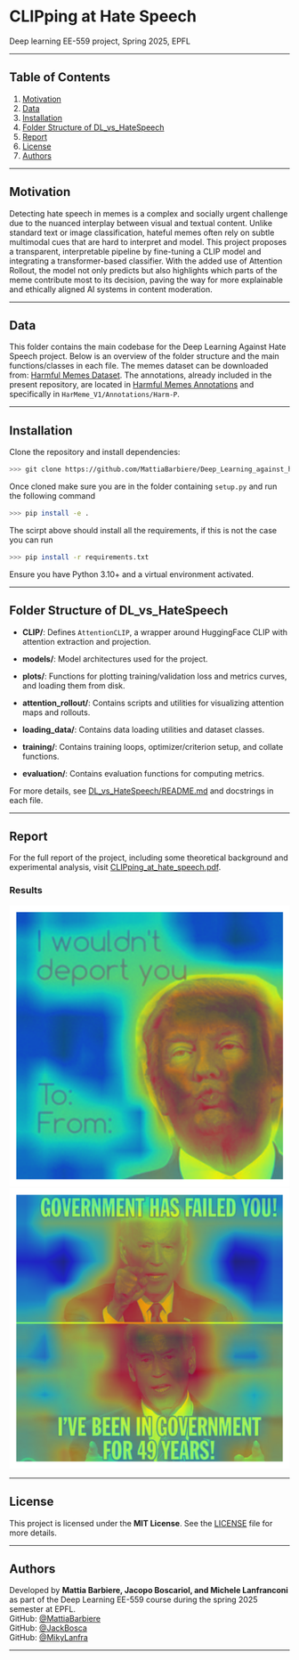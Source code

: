 # CLIPping at Hate Speech

Deep learning EE-559 project, Spring 2025, EPFL

---

## Table of Contents

1. [Motivation](#motivation)
2. [Data](#data)
3. [Installation](#installation)
4. [Folder Structure of DL_vs_HateSpeech](#folder-structure-of-dl_vs_hatespeech)
5. [Report](#report)
6. [License](#license)
7. [Authors](#authors)

---

## Motivation
Detecting hate speech in memes is a complex and socially urgent challenge due to the nuanced interplay between visual and textual content. Unlike standard text or image classification, hateful memes often rely on subtle multimodal cues that are hard to interpret and model. This project proposes a transparent, interpretable pipeline by fine-tuning a CLIP model and integrating a transformer-based classifier. With the added use of Attention Rollout, the model not only predicts but also highlights which parts of the meme contribute most to its decision, paving the way for more explainable and ethically aligned AI systems in content moderation.

---

## Data
This folder contains the main codebase for the Deep Learning Against Hate Speech project. Below is an overview of the folder structure and the main functions/classes in each file. The memes dataset can be downloaded from: [Harmful Memes Dataset](https://drive.google.com/file/d/1aMvOHACrG5SgMl4tm9BP1VTiqv8zFn9b/view). The annotations, already included in the present repository, are located in [Harmful Memes Annotations](https://github.com/LCS2-IIITD/MOMENTA/tree/main) and specifically in `HarMeme_V1/Annotations/Harm-P`.


---

## Installation

Clone the repository and install dependencies:

```bash
>>> git clone https://github.com/MattiaBarbiere/Deep_Learning_against_hate_speech.git
```
Once cloned make sure you are in the folder containing `setup.py` and run the following command
```bash
>>> pip install -e .
```
The scirpt above should install all the requirements, if this is not the case you can run
```bash
>>> pip install -r requirements.txt
```

Ensure you have Python 3.10+ and a virtual environment activated.

---

## Folder Structure of DL_vs_HateSpeech

- **CLIP/**: Defines `AttentionCLIP`, a wrapper around HuggingFace CLIP with attention extraction and projection.

- **models/**: Model architectures used for the project.

- **plots/**: Functions for plotting training/validation loss and metrics curves, and loading them from disk.

- **attention_rollout/**: Contains scripts and utilities for visualizing attention maps and rollouts.

- **loading_data/**: Contains data loading utilities and dataset classes.

- **training/**: Contains training loops, optimizer/criterion setup, and collate functions.

- **evaluation/**: Contains evaluation functions for computing metrics.



For more details, see [DL_vs_HateSpeech/README.md](./DL_vs_HateSpeech/README.md) and docstrings in each file.

---

## Report

For the full report of the project, including some theoretical background and experimental analysis, visit [CLIPping_at_hate_speech.pdf](./CLIPping_at_hate_speech.pdf).

### Results
![](./saved_images/image_attention_overlay_813_16.png)
![](./saved_images/image_attention_overlay_25_16.png)

---

## License

This project is licensed under the **MIT License**. See the [LICENSE](LICENSE) file for more details.

---

## Authors

Developed by **Mattia Barbiere, Jacopo Boscariol, and Michele Lanfranconi** as part of the Deep Learning EE-559 course during the spring 2025 semester at EPFL.  
GitHub: [@MattiaBarbiere](https://github.com/MattiaBarbiere)\
GitHub: [@JackBosca](https://github.com/JackBosca)\
GitHub: [@MikyLanfra](https://github.com/MikyLanfra)

---